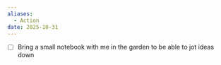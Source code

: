```yaml
---
aliases:
  - Action
date: 2025-10-31
---
```


- [ ] Bring a small notebook with me in the garden to be able to jot ideas down